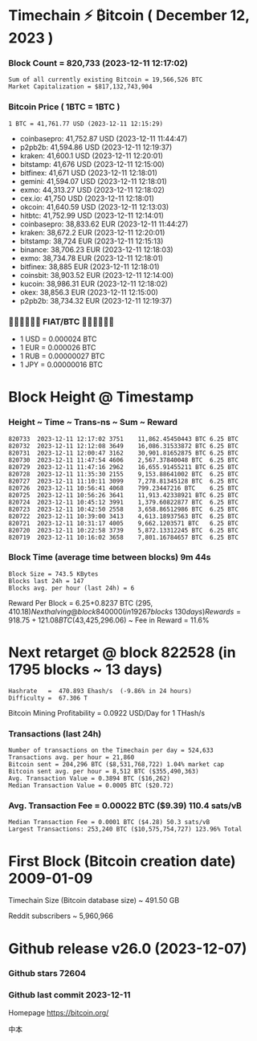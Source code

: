 #  Timechain ⚡ ₿itcoin ( December 12, 2023 ) 
### Block Count = 820,733 (2023-12-11 12:17:02)
    Sum of all currently existing Bitcoin = 19,566,526 BTC
    Market Capitalization = $817,132,743,904
### Bitcoin Price ( 1BTC = 1BTC )
	1 BTC = 41,761.77 USD (2023-12-11 12:15:29)
- coinbasepro: 41,752.87 USD (2023-12-11 11:44:47)
- p2pb2b: 41,594.86 USD (2023-12-11 12:19:37)
- kraken: 41,600.1 USD (2023-12-11 12:20:01)
- bitstamp: 41,676 USD (2023-12-11 12:15:00)
- bitfinex: 41,671 USD (2023-12-11 12:18:01)
- gemini: 41,594.07 USD (2023-12-11 12:18:01)
- exmo: 44,313.27 USD (2023-12-11 12:18:02)
- cex.io: 41,750 USD (2023-12-11 12:18:01)
- okcoin: 41,640.59 USD (2023-12-11 12:13:03)
- hitbtc: 41,752.99 USD (2023-12-11 12:14:01)
- coinbasepro: 38,833.62 EUR (2023-12-11 11:44:27)
- kraken: 38,672.2 EUR (2023-12-11 12:20:01)
- bitstamp: 38,724 EUR (2023-12-11 12:15:13)
- binance: 38,706.23 EUR (2023-12-11 12:18:03)
- exmo: 38,734.78 EUR (2023-12-11 12:18:01)
- bitfinex: 38,885 EUR (2023-12-11 12:18:01)
- coinsbit: 38,903.52 EUR (2023-12-11 12:14:00)
- kucoin: 38,986.31 EUR (2023-12-11 12:18:02)
- okex: 38,856.3 EUR (2023-12-11 12:15:00)
- p2pb2b: 38,734.32 EUR (2023-12-11 12:19:37)
### 💱💶💵💷💴💱 FIAT/BTC 💱💴💷💵💶💱
- 1 USD = 0.000024 BTC
- 1 EUR = 0.000026 BTC
- 1 RUB = 0.00000027 BTC
- 1 JPY = 0.00000016 BTC
  
# Block Height @ Timestamp
### Height ~ Time ~ Trans-ns ~ Sum ~ Reward
    820733	2023-12-11 12:17:02	3751	11,862.45450443 BTC	6.25 BTC
    820732	2023-12-11 12:12:08	3649	16,086.31533872 BTC	6.25 BTC
    820731	2023-12-11 12:00:47	3162	30,901.81652875 BTC	6.25 BTC
    820730	2023-12-11 11:47:54	4606	2,567.37840048 BTC	6.25 BTC
    820729	2023-12-11 11:47:16	2962	16,655.91455211 BTC	6.25 BTC
    820728	2023-12-11 11:35:30	2155	9,153.88641002 BTC	6.25 BTC
    820727	2023-12-11 11:10:11	3099	7,278.81345128 BTC	6.25 BTC
    820726	2023-12-11 10:56:41	4068	799.23447216 BTC	6.25 BTC
    820725	2023-12-11 10:56:26	3641	11,913.42338921 BTC	6.25 BTC
    820724	2023-12-11 10:45:12	3991	1,379.60822877 BTC	6.25 BTC
    820723	2023-12-11 10:42:50	2558	3,658.86512986 BTC	6.25 BTC
    820722	2023-12-11 10:39:00	3413	4,613.18937563 BTC	6.25 BTC
    820721	2023-12-11 10:31:17	4005	9,662.1203571 BTC	6.25 BTC
    820720	2023-12-11 10:22:58	3739	5,872.13312245 BTC	6.25 BTC
    820719	2023-12-11 10:16:02	3658	7,801.16784657 BTC	6.25 BTC
### Block Time (average time between blocks)	9m 44s
    Block Size = 743.5 KBytes
    Blocks last 24h = 147
    Blocks avg. per hour (last 24h) = 6
Reward Per Block = 6.25+0.8237 BTC ($295,410.18) 
    Next halving @ block 840000 (in 19267 blocks ~ 130 days)
Rewards = 918.75+121.08 BTC ($43,425,296.06) ~ Fee in Reward = 11.6%
# Next retarget @ block 822528 (in 1795 blocks ~ 13 days)
    Hashrate   =  470.893 Ehash/s  (-9.86% in 24 hours)
    Difficulty =  67.306 T 
Bitcoin Mining Profitability = 0.0922 USD/Day for 1 THash/s
### Transactions (last 24h)
    Number of transactions on the Timechain per day = 524,633
    Transactions avg. per hour = 21,860
    Bitcoin sent = 204,296 BTC ($8,531,768,722) 1.04% market cap
    Bitcoin sent avg. per hour = 8,512 BTC ($355,490,363)
    Avg. Transaction Value = 0.3894 BTC ($16,262)
    Median Transaction Value = 0.0005 BTC ($20.72)
### Avg. Transaction Fee = 0.00022 BTC ($9.39) 110.4 sats/vB
    Median Transaction Fee = 0.0001 BTC ($4.28) 50.3 sats/vB
    Largest Transactions: 253,240 BTC ($10,575,754,727) 123.96% Total
# First Block (Bitcoin creation date)	2009-01-09
Timechain Size (Bitcoin database size)	~   491.50 GB

Reddit subscribers	~  5,960,966

# Github release	v26.0 (2023-12-07)
### Github stars	72604
### Github last commit	2023-12-11

Homepage	https://bitcoin.org/

中本
